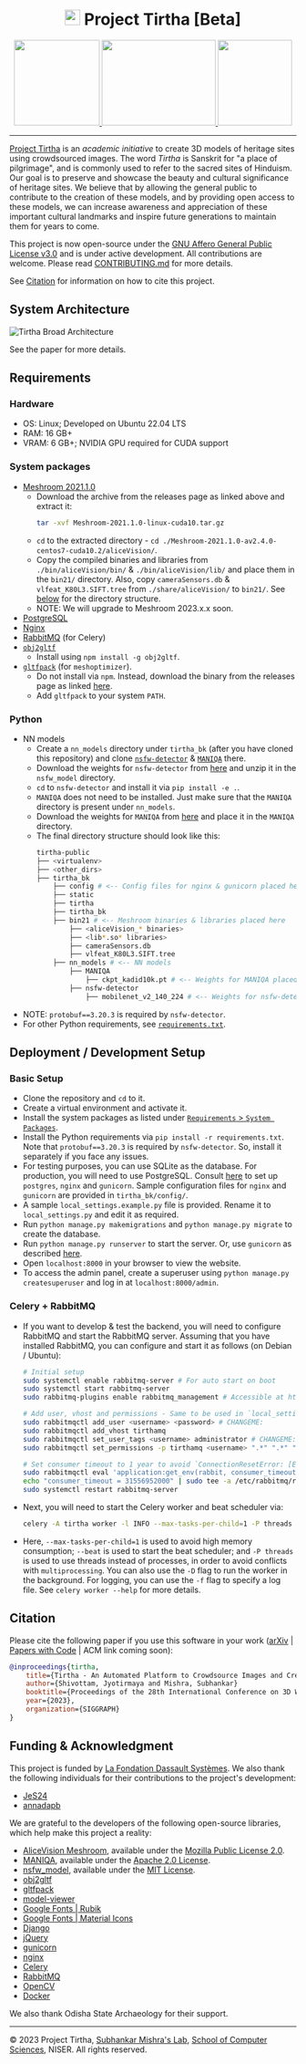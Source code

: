 <h1 align="center">
    <img src="./media/images/tirtha-logo.png" width=27 height=27>
    <!-- $\color{#ff4c40}{\textrm{Project Tirtha [Beta]}}$ -->
    Project Tirtha [Beta]
</h1>

<div align="center">
    <a href="https://www.niser.ac.in" target="_blank">
        <picture>
            <source srcset="./media/images/niser-logo-dark.png" media="(prefers-color-scheme: dark)">
            <img src="./media/images/niser-logo-light.png" width=150 height=150">
        </picture>
    </a>
    <a href="https://www.lafondation3ds.org/" target="_blank">
        <picture>
            <source srcset="./media/images/lfds-logo-light.png" media="(prefers-color-scheme: dark)">
            <img src="./media/images/lfds-logo-light.png" width=200 height=150">
        </picture>
    </a>
    <a href="https://odisha.gov.in/explore-odisha/state-archaeology" target="_blank">
        <picture>
            <source srcset="./media/images/odisha-logo-light.png" media="(prefers-color-scheme: dark)">
            <img src="./media/images/odisha-logo-light.png" width=130 height=150">
        </picture>
    </a>
</div>

---
[Project Tirtha](https://tirtha.niser.ac.in) is an *academic initiative* to create
3D models of heritage sites using crowdsourced images. The word *Tirtha* is Sanskrit
for "a place of pilgrimage", and is commonly used to refer to the sacred sites of
Hinduism. Our goal is to preserve and showcase the beauty and cultural significance
of heritage sites. We believe that by allowing the general public to contribute to
the creation of these models, and by providing open access to these models, we can
increase awareness and appreciation of these important cultural landmarks and inspire
future generations to maintain them for years to come.

This project is now open-source under the [GNU Affero General Public License v3.0](./LICENSE)
and is under active development. All contributions are welcome. Please read
[CONTRIBUTING.md](./CONTRIBUTING.md) for more details.

See [Citation](#citation) for information on how to cite this project.

## System Architecture

<picture>
    <source srcset="./media/images/architecture-dark.png" media="(prefers-color-scheme: dark)">
    <img src="./media/images/architecture-light.png" alt="Tirtha Broad Architecture">
</picture>

See the paper for more details.

## Requirements
### Hardware
* OS: Linux; Developed on Ubuntu 22.04 LTS
* RAM: 16 GB+
* VRAM: 6 GB+; NVIDIA GPU required for CUDA support

### System packages
* [Meshroom 2021.1.0](https://www.fosshub.com/Meshroom-old.html)
    * Download the archive from the releases page as linked above and extract it:
        ```sh
        tar -xvf Meshroom-2021.1.0-linux-cuda10.tar.gz
        ```
    * `cd` to the extracted directory - `cd ./Meshroom-2021.1.0-av2.4.0-centos7-cuda10.2/aliceVision/`.
    * Copy the compiled binaries and libraries from `./bin/aliceVision/bin/` & `./bin/aliceVision/lib/` and place them in the `bin21/` directory. Also, copy `cameraSensors.db` & `vlfeat_K80L3.SIFT.tree` from `./share/aliceVision/` to `bin21/`. See [below](#python) for the directory structure.
    * NOTE: We will upgrade to Meshroom 2023.x.x soon.
* [PostgreSQL](https://www.postgresql.org/download/)
* [Nginx](https://www.digitalocean.com/community/tutorials/how-to-install-nginx-on-ubuntu-22-04)
* [RabbitMQ](https://www.rabbitmq.com/download.html) (for Celery)
* [`obj2gltf`](https://github.com/CesiumGS/obj2gltf)
    * Install using `npm install -g obj2gltf`.
* [`gltfpack`](https://github.com/zeux/meshoptimizer/) (for `meshoptimizer`).
    * Do not install via `npm`. Instead, download the binary from the releases page as linked [here](https://github.com/zeux/meshoptimizer/releases).
    * Add `gltfpack` to your system `PATH`.

### Python
* NN models
    * Create a `nn_models` directory under `tirtha_bk` (after you have cloned this repository) and clone [`nsfw-detector`](https://github.com/GantMan/nsfw_model) & [`MANIQA`](https://github.com/IIGROUP/MANIQA) there.
    * Download the weights for `nsfw-detector` from [here](https://github.com/GantMan/nsfw_model/releases/download/1.2.0/mobilenet_v2_140_224.1.zip) and unzip it in the `nsfw_model` directory.
    * `cd` to `nsfw-detector` and install it via `pip install -e .`.
    * `MANIQA` does not need to be installed. Just make sure that the `MANIQA` directory is present under `nn_models`.
    * Download the weights for `MANIQA` from [here](https://github.com/IIGROUP/MANIQA/releases/download/Kadid10k/ckpt_kadid10k.pt) and place it in the `MANIQA` directory.
    * The final directory structure should look like this:
        ```sh
        tirtha-public
        ├── <virtualenv>
        ├── <other_dirs>
        ├── tirtha_bk
            ├── config # <-- Config files for nginx & gunicorn placed here
            ├── static
            ├── tirtha
            ├── tirtha_bk
            ├── bin21 # <-- Meshroom binaries & libraries placed here
                ├── <aliceVision_* binaries>
                ├── <lib*.so* libraries>
                ├── cameraSensors.db
                ├── vlfeat_K80L3.SIFT.tree
            ├── nn_models # <-- NN models
                ├── MANIQA
                    ├── ckpt_kadid10k.pt # <-- Weights for MANIQA placed here
                ├── nsfw-detector
                    ├── mobilenet_v2_140_224 # <-- Weights for nsfw-detector unzipped here
        ```
* NOTE: `protobuf==3.20.3` is required by `nsfw-detector`.
* For other Python requirements, see [`requirements.txt`](./requirements.txt).

## Deployment / Development Setup

### Basic Setup
- Clone the repository and `cd` to it.
- Create a virtual environment and activate it.
- Install the system packages as listed under [`Requirements` > `System Packages`](#system-packages).
- Install the Python requirements via `pip install -r requirements.txt`. Note that `protobuf==3.20.3` is required by `nsfw-detector`. So, install it separately if you face any issues.
- For testing purposes, you can use SQLite as the database. For production, you will need to use PostgreSQL. Consult [here](https://www.digitalocean.com/community/tutorials/how-to-set-up-django-with-postgres-nginx-and-gunicorn-on-ubuntu-22-04) to set up `postgres`, `nginx` and `gunicorn`. Sample configuration files for `nginx` and `gunicorn` are provided in `tirtha_bk/config/`.
- A sample `local_settings.example.py` file is provided. Rename it to `local_settings.py` and edit it as required.
- Run `python manage.py makemigrations` and `python manage.py migrate` to create the database.
- Run `python manage.py runserver` to start the server. Or, use `gunicorn` as described [here](https://www.digitalocean.com/community/tutorials/how-to-set-up-django-with-postgres-nginx-and-gunicorn-on-ubuntu-22-04).
- Open `localhost:8000` in your browser to view the website.
- To access the admin panel, create a superuser using `python manage.py createsuperuser` and log in at `localhost:8000/admin`.

### Celery + RabbitMQ
- If you want to develop & test the backend, you will need to configure RabbitMQ and start the RabbitMQ server. Assuming that you have installed RabbitMQ, you can configure and start it as follows (on Debian / Ubuntu):
    ```sh
    # Initial setup
    sudo systemctl enable rabbitmq-server # For auto start on boot
    sudo systemctl start rabbitmq-server
    sudo rabbitmq-plugins enable rabbitmq_management # Accessible at http://localhost:15672/#/.

    # Add user, vhost and permissions - Same to be used in `local_settings.py`
    sudo rabbitmqctl add_user <username> <password> # CHANGEME:
    sudo rabbitmqctl add_vhost tirthamq
    sudo rabbitmqctl set_user_tags <username> administrator # CHANGEME:
    sudo rabbitmqctl set_permissions -p tirthamq <username> ".*" ".*" ".*" # For `tirthamq` vhost

    # Set consumer timeout to 1 year to avoid `ConnectionResetError: [Errno 104] Connection reset by peer` error.
    sudo rabbitmqctl eval 'application:get_env(rabbit, consumer_timeout).' # Check current timeout
    echo "consumer_timeout = 31556952000" | sudo tee -a /etc/rabbitmq/rabbitmq.conf
    sudo systemctl restart rabbitmq-server
    ```
- Next, you will need to start the Celery worker and beat scheduler via:
    ```sh
    celery -A tirtha worker -l INFO --max-tasks-per-child=1 -P threads --beat
    ```
- Here, `--max-tasks-per-child=1` is used to avoid high memory consumption; `--beat` is used to start the beat scheduler; and `-P threads` is used to use threads instead of processes, in order to avoid conflicts with `multiprocessing`. You can also use the `-D` flag to run the worker in the background. For logging, you can use the `-f` flag to specify a log file. See `celery worker --help` for more details.

## Citation
Please cite the following paper if you use this software in your work ([arXiv](https://arxiv.org/abs/2308.01246) | [Papers with Code](https://paperswithcode.com/paper/tirtha-an-automated-platform-to-crowdsource) | ACM link coming soon):
```bibtex
@inproceedings{tirtha,
    title={Tirtha - An Automated Platform to Crowdsource Images and Create 3D Models of Heritage Sites},
    author={Shivottam, Jyotirmaya and Mishra, Subhankar}
    booktitle={Proceedings of the 28th International Conference on 3D Web Technology (Web3D)},
    year={2023},
    organization={SIGGRAPH}
}
```

## Funding & Acknowledgment
This project is funded by [La Fondation Dassault Systèmes](https://www.lafondation3ds.org/). We also thank the following individuals for their contributions to the project's development:
- [JeS24](https://github.com/JeS24)
- [annadapb](https://github.com/annadapb)

We are grateful to the developers of the following open-source libraries, which help make this project a reality:
- [AliceVision Meshroom](https://github.com/alicevision/Meshroom/), available under the [Mozilla Public License 2.0](https://github.com/alicevision/Meshroom/blob/develop/LICENSE-MPL2.md).
- [MANIQA](https://github.com/IIGROUP/MANIQA), available under the [Apache 2.0 License](https://github.com/IIGROUP/MANIQA/blob/master/LICENSE).
- [nsfw_model](https://github.com/GantMan/nsfw_model), available under the [MIT License](https://github.com/GantMan/nsfw_model/blob/master/LICENSE.md).
- [obj2gltf](https://github.com/CesiumGS/obj2gltf)
- [gltfpack](https://github.com/zeux/meshoptimizer)
- [model-viewer](https://github.com/google/model-viewer)
- [Google Fonts | Rubik](https://github.com/googlefonts/rubik)
- [Google Fonts | Material Icons](https://github.com/google/material-design-icons)
- [Django](https://github.com/django/django)
- [jQuery](https://github.com/jquery/jquery)
- [gunicorn](https://github.com/benoitc/gunicorn)
- [nginx](https://github.com/nginx/nginx)
- [Celery](https://github.com/celery/celery)
- [RabbitMQ](https://github.com/rabbitmq)
- [OpenCV](https://github.com/opencv/opencv)
- [Docker](https://github.com/docker)

We also thank Odisha State Archaeology for their support.

---

&copy; 2023 Project Tirtha,
[Subhankar Mishra's Lab](https://www.niser.ac.in/~smishra/),
[School of Computer Sciences](https://www.niser.ac.in/scps/), NISER.
All rights reserved.
